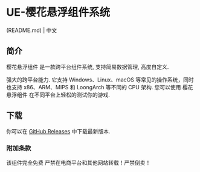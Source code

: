 # UE-樱花悬浮组件系统
(README.md) | 中文

## 简介

樱花悬浮组件 是一款跨平台组件系统, 支持简易数据管理, 高度自定义.

强大的跨平台能力. 它支持 Windows、Linux、macOS 等常见的操作系统，同时也支持 x86、ARM、MIPS 和 LoongArch 等不同的 CPU 架构.
您可以使用 樱花悬浮组件 在不同平台上轻松的测试你的游戏.

## 下载

你可以在 [GitHub Releases](https://github.com/Sakurairinaqwq/UE-SakuraVehicleSystem/) 中下载最新版本.


### 附加条款

该组件完全免费 严禁在电商平台和其他网站转载！严禁倒卖！
